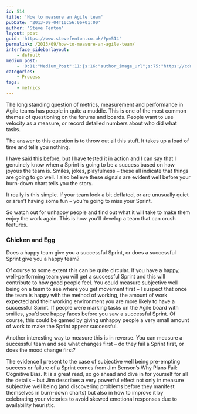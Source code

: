 ```yaml
---
id: 514
title: 'How to measure an Agile team'
pubDate: '2013-09-04T10:56:06+01:00'
author: 'Steve Fenton'
layout: post
guid: 'https://www.stevefenton.co.uk/?p=514'
permalink: /2013/09/how-to-measure-an-agile-team/
interface_sidebarlayout:
    - default
medium_post:
    - 'O:11:"Medium_Post":11:{s:16:"author_image_url";s:75:"https://cdn-images-1.medium.com/fit/c/400/400/1*eXkhfEuF41g5W_xnc_ydLA.jpeg";s:10:"author_url";s:38:"https://medium.com/@steve.fenton.co.uk";s:11:"byline_name";N;s:12:"byline_email";N;s:10:"cross_link";s:3:"yes";s:2:"id";s:12:"bc7ccbd8ffac";s:21:"follower_notification";s:3:"yes";s:7:"license";s:19:"all-rights-reserved";s:14:"publication_id";s:2:"-1";s:6:"status";s:5:"draft";s:3:"url";s:51:"https://medium.com/@steve.fenton.co.uk/bc7ccbd8ffac";}'
categories:
    - Process
tags:
    - metrics
---
```


The long standing question of metrics, measurement and performance in Agile teams has people in quite a muddle. This is one of the most common themes of questioning on the forums and boards. People want to use velocity as a measure, or record detailed numbers about who did what tasks.

The answer to this question is to throw out all this stuff. It takes up a load of time and tells you nothing.

I have [said this before](https://www.stevefenton.co.uk/2013/07/You-Get-What-You-Measure/), but I have tested it in action and I can say that I genuinely know when a Sprint is going to be a success based on how joyous the team is. Smiles, jokes, playfulness – these all indicate that things are going to go well. I also believe these signals are evident well before your burn-down chart tells you the story.

It really is this simple. If your team look a bit deflated, or are unusually quiet or aren’t having some fun – you’re going to miss your Sprint.

So watch out for unhappy people and find out what it will take to make them enjoy the work again. This is how you’ll develop a team that can crush features.

### Chicken and Egg

Does a happy team give you a successful Sprint, or does a successful Sprint give you a happy team?

Of course to some extent this can be quite circular. If you have a happy, well-performing team you will get a successful Sprint and this will contribute to how good people feel. You could measure subjective well being on a team to see where you get movement first – I suspect that once the team is happy with the method of working, the amount of work expected and their working environment you are more likely to have a successful Sprint. If people were marking tasks on the Agile board with smilies, you’d see happy faces before you saw a successful Sprint. Of course, this could be gamed by giving unhappy people a very small amount of work to make the Sprint appear successful.

Another interesting way to measure this is in reverse. You can measure a successful team and see what changes first – do they fail a Sprint first, or does the mood change first?

The evidence I present to the case of subjective well being pre-empting success or failure of a Sprint comes from Jim Benson’s Why Plans Fail: Cognitive Bias. It is a great read, so go ahead and dive in for yourself for all the details – but Jim describes a very powerful effect not only in measure subjective well being (and discovering problems before they manifest themselves in burn-down charts) but also in how to improve it by celebrating your victories to avoid skewed emotional responses due to availability heuristic.